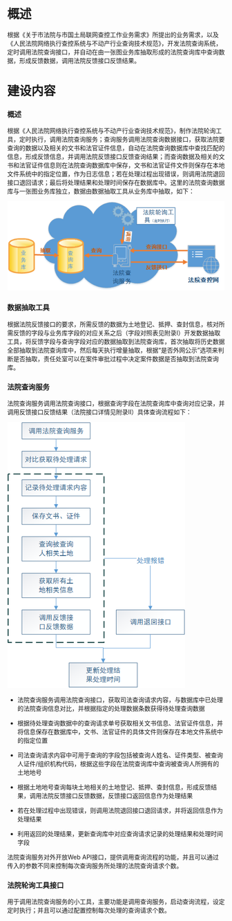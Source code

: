 # 概述

根据《关于市法院与市国土局联网查控工作业务需求》所提出的业务需求，以及《人民法院网络执行查控系统与不动产行业查询技术规范》，开发法院查询系统，定时调用法院查询接口，并自动在由一张图业务库抽取形成的法院查询库中查询数据，形成反馈数据，调用法院反馈接口反馈结果。

# 建设内容

### 概述

根据《人民法院网络执行查控系统与不动产行业查询技术规范》，制作法院轮询工具，定时执行，调用法院查询服务；查询服务调用法院查询数据接口，获取法院要查询的数据以及相关的文书和法官证件信息，自动在法院查询数据库中查找匹配的信息，形成反馈信息，并调用法院反馈接口反馈查询结果；而查询数据及相关的文书和法官证件信息则在法院查询数据库中保存，文书和法官证件文件则保存在本地文件系统中的指定位置，作为日志信息；若在处理过程出现错误，则调用法院退回接口退回请求；最后将处理结果和处理时间保存在数据库中。这里的法院查询数据库与一张图业务库独立，数据由数据抽取工具从业务库中抽取，如下：

![](../images/CourtQuery_Flow.png)

### 数据抽取工具

根据法院反馈接口的要求，所需反馈的数据为土地登记、抵押、查封信息，核对所需反馈的字段与业务库字段的对应关系之后（字段对照表见附录I）开发数据抽取工具，将反馈字段与查询字段对应的数据抽取到法院查询库，首次抽取将历史数据全部抽取到法院查询库中，然后每天执行增量抽取，根据“是否外网公示”选项来判断是否抽取，责任处室可以在案件审批过程中决定案件数据是否抽取到法院查询库。

### 法院查询服务

法院查询服务调用法院查询接口，根据查询字段在法院查询库中查询对应记录，并调用反馈接口反馈结果（法院接口详情见附录II）具体查询流程如下：

![](../images/CourtQuery_Deal.png)

-   法院查询服务调用法院查询接口，获取司法查询请求内容，与数据库中已处理的法院查询信息对比，并根据指定的处理数据条数获得待处理查询数据

-   根据待处理查询数据中的查询请求单号获取相关文书信息、法官证件信息，并将信息保存在数据库中，文书、法官证件的具体文件则保存在本地文件系统中的指定位置

-   司法查询请求内容中可用于查询的字段包括被查询人姓名、证件类型、被查询人证件/组织机构代码，根据这些字段在法院查询库中查询被查询人所拥有的土地地号

-   根据土地地号查询每块土地相关的土地登记、抵押、查封信息，形成反馈结果，调用法院反馈接口反馈数据，反馈接口返回信息作为处理结果

-   若在处理过程中出现错误，则调用法院退回接口退回请求，并将返回信息作为处理结果

-   利用返回的处理结果，更新查询库中对应查询请求记录的处理结果和处理时间字段

法院查询服务对外开放Web API接口，提供调用查询流程的功能，并且可以通过传入的参数不同来控制每次查询服务所处理的法院查询请求个数。

### 法院轮询工具接口

用于调用法院查询服务的小工具，主要功能是调用查询服务，启动查询流程，设定定时执行；并且可以通过配置控制每次处理的查询请求个数。